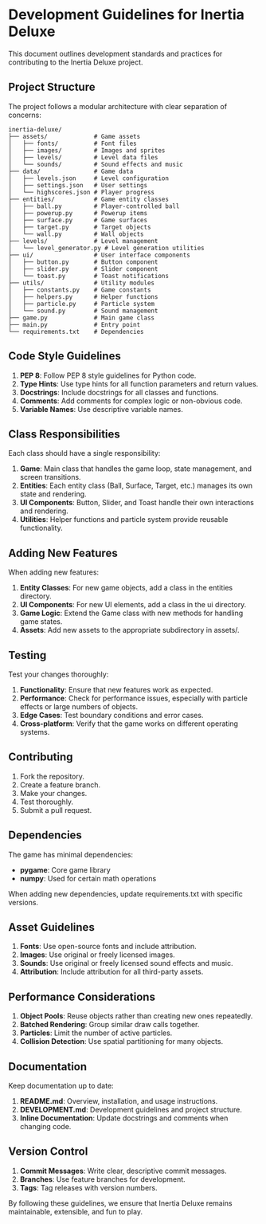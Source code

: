 # Development Guidelines for Inertia Deluxe

This document outlines development standards and practices for contributing to the Inertia Deluxe project.

## Project Structure

The project follows a modular architecture with clear separation of concerns:

```
inertia-deluxe/
├── assets/             # Game assets
│   ├── fonts/          # Font files
│   ├── images/         # Images and sprites
│   ├── levels/         # Level data files
│   └── sounds/         # Sound effects and music
├── data/               # Game data
│   ├── levels.json     # Level configuration
│   ├── settings.json   # User settings
│   └── highscores.json # Player progress
├── entities/           # Game entity classes
│   ├── ball.py         # Player-controlled ball
│   ├── powerup.py      # Powerup items
│   ├── surface.py      # Game surfaces
│   ├── target.py       # Target objects
│   └── wall.py         # Wall objects
├── levels/             # Level management
│   └── level_generator.py # Level generation utilities
├── ui/                 # User interface components
│   ├── button.py       # Button component
│   ├── slider.py       # Slider component
│   └── toast.py        # Toast notifications
├── utils/              # Utility modules
│   ├── constants.py    # Game constants
│   ├── helpers.py      # Helper functions
│   ├── particle.py     # Particle system
│   └── sound.py        # Sound management
├── game.py             # Main game class
├── main.py             # Entry point
└── requirements.txt    # Dependencies
```

## Code Style Guidelines

1. **PEP 8**: Follow PEP 8 style guidelines for Python code.
2. **Type Hints**: Use type hints for all function parameters and return values.
3. **Docstrings**: Include docstrings for all classes and functions.
4. **Comments**: Add comments for complex logic or non-obvious code.
5. **Variable Names**: Use descriptive variable names.

## Class Responsibilities

Each class should have a single responsibility:

1. **Game**: Main class that handles the game loop, state management, and screen transitions.
2. **Entities**: Each entity class (Ball, Surface, Target, etc.) manages its own state and rendering.
3. **UI Components**: Button, Slider, and Toast handle their own interactions and rendering.
4. **Utilities**: Helper functions and particle system provide reusable functionality.

## Adding New Features

When adding new features:

1. **Entity Classes**: For new game objects, add a class in the entities directory.
2. **UI Components**: For new UI elements, add a class in the ui directory.
3. **Game Logic**: Extend the Game class with new methods for handling game states.
4. **Assets**: Add new assets to the appropriate subdirectory in assets/.

## Testing

Test your changes thoroughly:

1. **Functionality**: Ensure that new features work as expected.
2. **Performance**: Check for performance issues, especially with particle effects or large numbers of objects.
3. **Edge Cases**: Test boundary conditions and error cases.
4. **Cross-platform**: Verify that the game works on different operating systems.

## Contributing

1. Fork the repository.
2. Create a feature branch.
3. Make your changes.
4. Test thoroughly.
5. Submit a pull request.

## Dependencies

The game has minimal dependencies:

- **pygame**: Core game library
- **numpy**: Used for certain math operations

When adding new dependencies, update requirements.txt with specific versions.

## Asset Guidelines

1. **Fonts**: Use open-source fonts and include attribution.
2. **Images**: Use original or freely licensed images.
3. **Sounds**: Use original or freely licensed sound effects and music.
4. **Attribution**: Include attribution for all third-party assets.

## Performance Considerations

1. **Object Pools**: Reuse objects rather than creating new ones repeatedly.
2. **Batched Rendering**: Group similar draw calls together.
3. **Particles**: Limit the number of active particles.
4. **Collision Detection**: Use spatial partitioning for many objects.

## Documentation

Keep documentation up to date:

1. **README.md**: Overview, installation, and usage instructions.
2. **DEVELOPMENT.md**: Development guidelines and project structure.
3. **Inline Documentation**: Update docstrings and comments when changing code.

## Version Control

1. **Commit Messages**: Write clear, descriptive commit messages.
2. **Branches**: Use feature branches for development.
3. **Tags**: Tag releases with version numbers.

By following these guidelines, we ensure that Inertia Deluxe remains maintainable, extensible, and fun to play. 